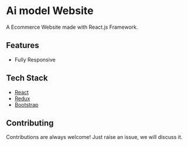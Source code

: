 # Ai model Website

A Ecommerce Website made with React.js Framework.


## Features

- Fully Responsive

## Tech Stack

- [React](https://reactjs.org/)
- [Redux](https://redux.js.org/)
- [Bootstrap](https://getbootstrap.com/)

## Contributing

Contributions are always welcome!
Just raise an issue, we will discuss it.
